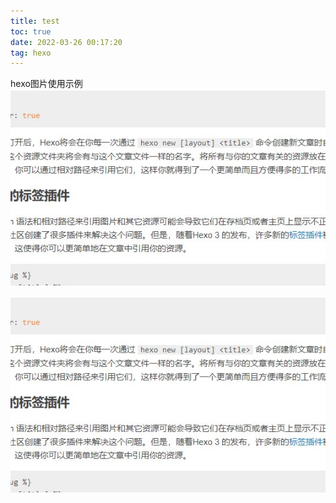 ```yaml
---
title: test
toc: true
date: 2022-03-26 00:17:20
tag: hexo
---
```

hexo图片使用示例
![这是代替图片的文字，随便写](test/1.jpg)

![这是代替图片的文字，随便写](test/1.jpg)